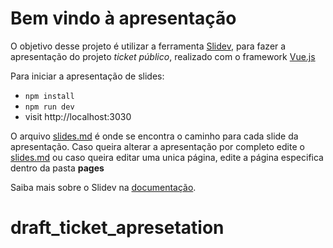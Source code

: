 # Bem vindo à apresentação

O objetivo desse projeto é utilizar a ferramenta [Slidev](https://github.com/slidevjs/slidev), para fazer a apresentação do projeto _ticket público_, realizado com o framework [Vue.js](https://vuejs.org/)


Para iniciar a apresentação de slides:

- `npm install`
- `npm run dev`
- visit http://localhost:3030

O arquivo [slides.md](./slides.md) é onde se encontra o caminho para cada slide da apresentação. Caso queira alterar a apresentação por completo edite o [slides.md](./slides.md) ou caso queira editar uma unica página, edite a página especifica dentro da pasta **pages**

Saiba mais sobre o Slidev na [documentação](https://sli.dev/).
# draft_ticket_apresetation
